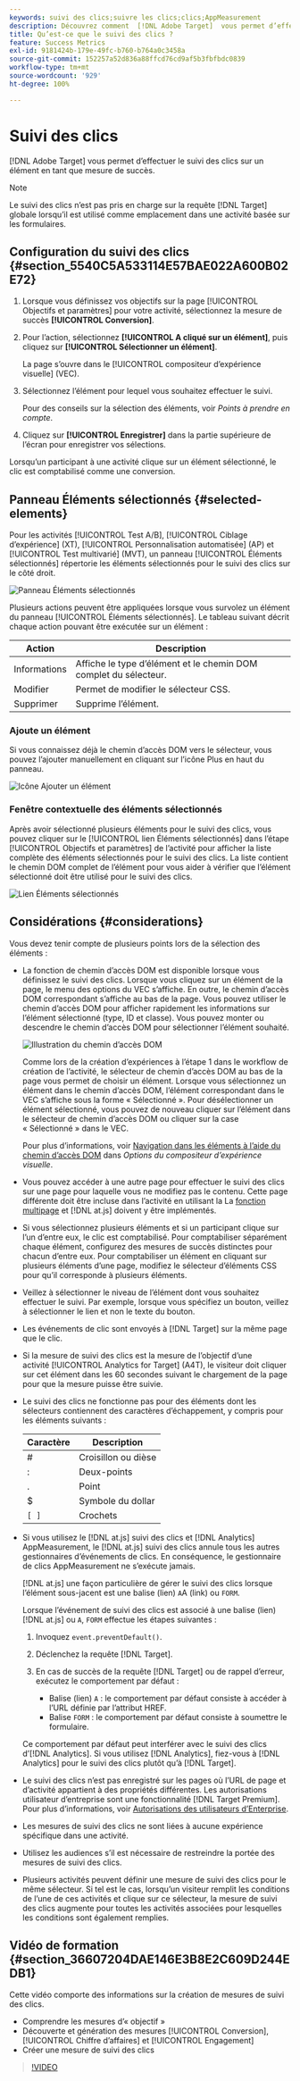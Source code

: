```yaml
---
keywords: suivi des clics;suivre les clics;clics;AppMeasurement
description: Découvrez comment  [!DNL Adobe Target]  vous permet d’effectuer le suivi des clics sur n’importe quel élément en tant que mesure de succès.
title: Qu’est-ce que le suivi des clics ?
feature: Success Metrics
exl-id: 9181424b-179e-49fc-b760-b764a0c3458a
source-git-commit: 152257a52d836a88ffcd76cd9af5b3fbfbdc0839
workflow-type: tm+mt
source-wordcount: '929'
ht-degree: 100%

---
```


# Suivi des clics

[!DNL Adobe Target] vous permet d’effectuer le suivi des clics sur un élément en tant que mesure de succès.

>[!NOTE]
>
>Le suivi des clics n’est pas pris en charge sur la requête [!DNL Target] globale lorsqu’il est utilisé comme emplacement dans une activité basée sur les formulaires.

## Configuration du suivi des clics {#section_5540C5A533114E57BAE022A600B02E72}

1. Lorsque vous définissez vos objectifs sur la page [!UICONTROL Objectifs et paramètres] pour votre activité, sélectionnez la mesure de succès **[!UICONTROL Conversion]**.
1. Pour l’action, sélectionnez **[!UICONTROL A cliqué sur un élément]**, puis cliquez sur **[!UICONTROL Sélectionner un élément]**.

   La page s’ouvre dans le [!UICONTROL compositeur d’expérience visuelle] (VEC).

1. Sélectionnez l’élément pour lequel vous souhaitez effectuer le suivi.

   Pour des conseils sur la sélection des éléments, voir *Points à prendre en compte*.

1. Cliquez sur **[!UICONTROL Enregistrer]** dans la partie supérieure de l’écran pour enregistrer vos sélections.

Lorsqu’un participant à une activité clique sur un élément sélectionné, le clic est comptabilisé comme une conversion.

## Panneau Éléments sélectionnés {#selected-elements}

Pour les activités [!UICONTROL Test A/B], [!UICONTROL Ciblage d’expérience] (XT), [!UICONTROL Personnalisation automatisée] (AP) et [!UICONTROL Test multivarié] (MVT), un panneau [!UICONTROL Éléments sélectionnés] répertorie les éléments sélectionnés pour le suivi des clics sur le côté droit.

![Panneau Éléments sélectionnés](/help/main/c-activities/r-success-metrics/assets/selected-elements.png)

Plusieurs actions peuvent être appliquées lorsque vous survolez un élément du panneau [!UICONTROL Éléments sélectionnés]. Le tableau suivant décrit chaque action pouvant être exécutée sur un élément :

| Action | Description |
| --- | --- |
| Informations | Affiche le type d’élément et le chemin DOM complet du sélecteur. |
| Modifier | Permet de modifier le sélecteur CSS. |
| Supprimer | Supprime l’élément. |

### Ajoute un élément

Si vous connaissez déjà le chemin d’accès DOM vers le sélecteur, vous pouvez l’ajouter manuellement en cliquant sur l’icône Plus en haut du panneau.

![Icône Ajouter un élément](/help/main/c-activities/r-success-metrics/assets/add-element.png)

### Fenêtre contextuelle des éléments sélectionnés

Après avoir sélectionné plusieurs éléments pour le suivi des clics, vous pouvez cliquer sur le [!UICONTROL lien Éléments sélectionnés] dans l’étape [!UICONTROL Objectifs et paramètres] de l’activité pour afficher la liste complète des éléments sélectionnés pour le suivi des clics. La liste contient le chemin DOM complet de l’élément pour vous aider à vérifier que l’élément sélectionné doit être utilisé pour le suivi des clics.

![Lien Éléments sélectionnés](/help/main/c-activities/r-success-metrics/assets/elements-selected-link.png)

## Considérations {#considerations}

Vous devez tenir compte de plusieurs points lors de la sélection des éléments :

* La fonction de chemin d’accès DOM est disponible lorsque vous définissez le suivi des clics. Lorsque vous cliquez sur un élément de la page, le menu des options du VEC s’affiche. En outre, le chemin d’accès DOM correspondant s’affiche au bas de la page. Vous pouvez utiliser le chemin d’accès DOM pour afficher rapidement les informations sur l’élément sélectionné (type, ID et classe). Vous pouvez monter ou descendre le chemin d’accès DOM pour sélectionner l’élément souhaité.

   ![Illustration du chemin d’accès DOM](/help/main/c-activities/r-success-metrics/assets/click-tracking-dom.png)

   Comme lors de la création d’expériences à l’étape 1 dans le workflow de création de l’activité, le sélecteur de chemin d’accès DOM au bas de la page vous permet de choisir un élément. Lorsque vous sélectionnez un élément dans le chemin d’accès DOM, l’élément correspondant dans le VEC s’affiche sous la forme « Sélectionné ». Pour désélectionner un élément sélectionné, vous pouvez de nouveau cliquer sur l’élément dans le sélecteur de chemin d’accès DOM ou cliquer sur la case « Sélectionné » dans le VEC.

   Pour plus d’informations, voir [Navigation dans les éléments à l’aide du chemin d’accès DOM](/help/main/c-experiences/c-visual-experience-composer/viztarget-options.md#dom-path) dans *Options du compositeur d’expérience visuelle*.

* Vous pouvez accéder à une autre page pour effectuer le suivi des clics sur une page pour laquelle vous ne modifiez pas le contenu. Cette page différente doit être incluse dans l’activité en utilisant la La [fonction multipage](/help/main/c-experiences/c-visual-experience-composer/multipage-activity.md#concept_277E096063E14813AC5D8EDFA1D2ED48) et [!DNL at.js] doivent y être implémentés.
* Si vous sélectionnez plusieurs éléments et si un participant clique sur l’un d’entre eux, le clic est comptabilisé. Pour comptabiliser séparément chaque élément, configurez des mesures de succès distinctes pour chacun d’entre eux. Pour comptabiliser un élément en cliquant sur plusieurs éléments d’une page, modifiez le sélecteur d’éléments CSS pour qu’il corresponde à plusieurs éléments.
* Veillez à sélectionner le niveau de l’élément dont vous souhaitez effectuer le suivi. Par exemple, lorsque vous spécifiez un bouton, veillez à sélectionner le lien et non le texte du bouton.
* Les événements de clic sont envoyés à [!DNL Target] sur la même page que le clic.
* Si la mesure de suivi des clics est la mesure de l’objectif d’une activité [!UICONTROL Analytics for Target] (A4T), le visiteur doit cliquer sur cet élément dans les 60 secondes suivant le chargement de la page pour que la mesure puisse être suivie.
* Le suivi des clics ne fonctionne pas pour des éléments dont les sélecteurs contiennent des caractères d’échappement, y compris pour les éléments suivants :

   | Caractère | Description |
   |---|---|
   | # | Croisillon ou dièse |
   | : | Deux-points |
   | . | Point |
   | $ | Symbole du dollar |
   | `[ ]` | Crochets |

* Si vous utilisez le [!DNL at.js] suivi des clics et [!DNL Analytics] AppMeasurement, le [!DNL at.js] suivi des clics annule tous les autres gestionnaires d’événements de clics. En conséquence, le gestionnaire de clics AppMeasurement ne s’exécute jamais.

   [!DNL at.js] une façon particulière de gérer le suivi des clics lorsque l’élément sous-jacent est une balise (lien) `A`A (link) ou `FORM`.

   Lorsque l’événement de suivi des clics est associé à une balise (lien) [!DNL at.js] ou `A`, `FORM` effectue les étapes suivantes :

   1. Invoquez `event.preventDefault()`.

   1. Déclenchez la requête [!DNL Target].

   1. En cas de succès de la requête [!DNL Target] ou de rappel d’erreur, exécutez le comportement par défaut :

      * Balise (lien) `A` : le comportement par défaut consiste à accéder à l’URL définie par l’attribut HREF.
      * Balise `FORM` : le comportement par défaut consiste à soumettre le formulaire.

   Ce comportement par défaut peut interférer avec le suivi des clics d’[!DNL Analytics]. Si vous utilisez [!DNL Analytics], fiez-vous à [!DNL Analytics] pour le suivi des clics plutôt qu’à [!DNL Target].

* Le suivi des clics n’est pas enregistré sur les pages où l’URL de page et d’activité appartient à des propriétés différentes. Les autorisations utilisateur d’entreprise sont une fonctionnalité [!DNL Target Premium]. Pour plus d’informations, voir [Autorisations des utilisateurs d’Enterprise](/help/main/administrating-target/c-user-management/property-channel/property-channel.md).

* Les mesures de suivi des clics ne sont liées à aucune expérience spécifique dans une activité.

* Utilisez les audiences s’il est nécessaire de restreindre la portée des mesures de suivi des clics.

* Plusieurs activités peuvent définir une mesure de suivi des clics pour le même sélecteur. Si tel est le cas, lorsqu’un visiteur remplit les conditions de l’une de ces activités et clique sur ce sélecteur, la mesure de suivi des clics augmente pour toutes les activités associées pour lesquelles les conditions sont également remplies.

## Vidéo de formation {#section_36607204DAE146E3B8E2C609D244EDB1}

Cette vidéo comporte des informations sur la création de mesures de suivi des clics.

* Comprendre les mesures d’« objectif »
* Découverte et génération des mesures [!UICONTROL Conversion], [!UICONTROL Chiffre d’affaires] et [!UICONTROL Engagement]
* Créer une mesure de suivi des clics

>[!VIDEO](https://video.tv.adobe.com/v/17380)
